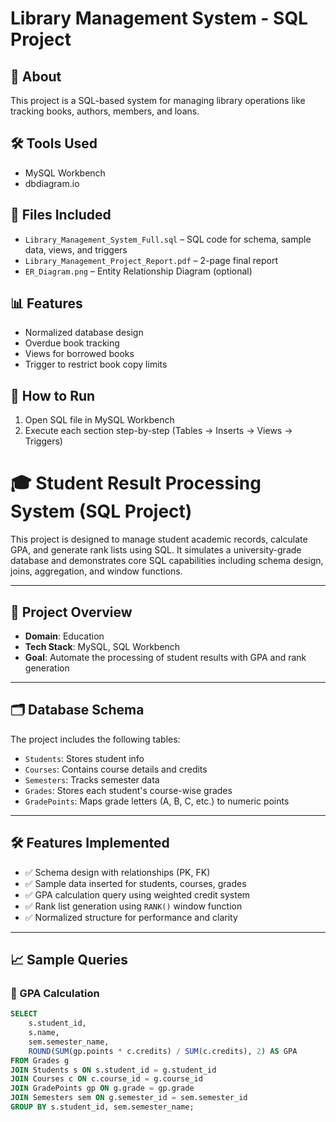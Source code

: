 # Library Management System - SQL Project

## 📌 About
This project is a SQL-based system for managing library operations like tracking books, authors, members, and loans.

## 🛠 Tools Used
- MySQL Workbench
- dbdiagram.io

## 📁 Files Included
- `Library_Management_System_Full.sql` – SQL code for schema, sample data, views, and triggers
- `Library_Management_Project_Report.pdf` – 2-page final report
- `ER_Diagram.png` – Entity Relationship Diagram (optional)

## 📊 Features
- Normalized database design
- Overdue book tracking
- Views for borrowed books
- Trigger to restrict book copy limits

## 🧪 How to Run
1. Open SQL file in MySQL Workbench
2. Execute each section step-by-step (Tables → Inserts → Views → Triggers)


# 🎓 Student Result Processing System (SQL Project)

This project is designed to manage student academic records, calculate GPA, and generate rank lists using SQL. It simulates a university-grade database and demonstrates core SQL capabilities including schema design, joins, aggregation, and window functions.

---

## 📌 Project Overview

- **Domain**: Education
- **Tech Stack**: MySQL, SQL Workbench
- **Goal**: Automate the processing of student results with GPA and rank generation

---

## 🗂️ Database Schema

The project includes the following tables:

- `Students`: Stores student info  
- `Courses`: Contains course details and credits  
- `Semesters`: Tracks semester data  
- `Grades`: Stores each student's course-wise grades  
- `GradePoints`: Maps grade letters (A, B, C, etc.) to numeric points

---

## 🛠️ Features Implemented

- ✅ Schema design with relationships (PK, FK)
- ✅ Sample data inserted for students, courses, grades
- ✅ GPA calculation query using weighted credit system
- ✅ Rank list generation using `RANK()` window function
- ✅ Normalized structure for performance and clarity

---

## 📈 Sample Queries

### 🔹 GPA Calculation
```sql
SELECT 
    s.student_id,
    s.name,
    sem.semester_name,
    ROUND(SUM(gp.points * c.credits) / SUM(c.credits), 2) AS GPA
FROM Grades g
JOIN Students s ON s.student_id = g.student_id
JOIN Courses c ON c.course_id = g.course_id
JOIN GradePoints gp ON g.grade = gp.grade
JOIN Semesters sem ON g.semester_id = sem.semester_id
GROUP BY s.student_id, sem.semester_name;

